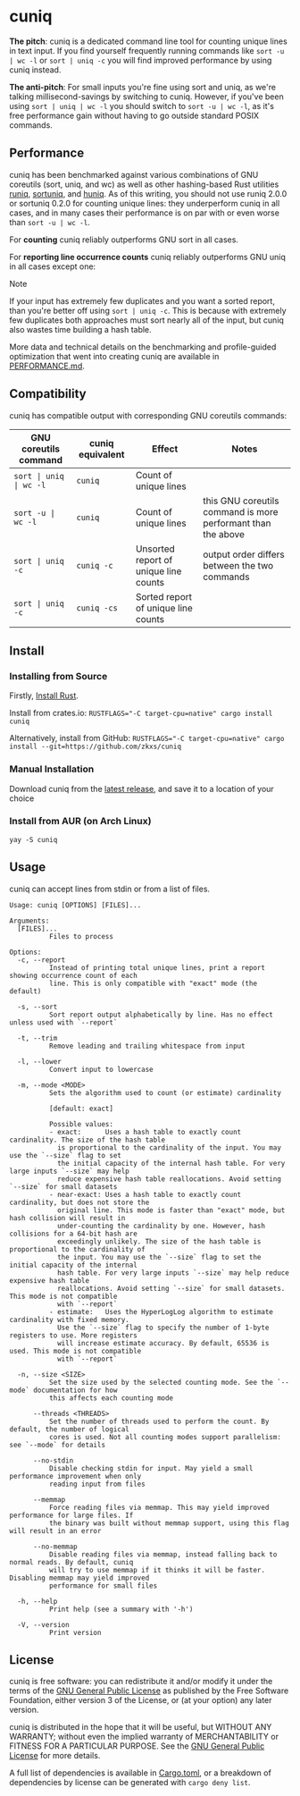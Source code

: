 # cuniq

**The pitch**: cuniq is a dedicated command line tool for counting unique lines in text input. If you find yourself
frequently running commands like `sort -u | wc -l` or `sort | uniq -c` you will find improved performance by using cuniq
instead.

**The anti-pitch**: For small inputs you're fine using sort and uniq, as we're talking millisecond-savings by switching
to cuniq. However, if you've been using `sort | uniq | wc -l` you should switch to `sort -u | wc -l`, as it's free
performance gain without having to go outside standard POSIX commands.

## Performance

cuniq has been benchmarked against various combinations of GNU coreutils (sort, uniq, and wc) as well as other
hashing-based Rust utilities [runiq](https://crates.io/crates/runiq), [sortuniq](https://crates.io/crates/sortuniq),
and [huniq](https://crates.io/crates/huniq).
As of this writing, you should not use runiq 2.0.0 or sortuniq 0.2.0 for counting unique lines: they underperform cuniq
in all cases, and in many cases their performance is on par with or even worse than `sort -u | wc -l`.

For **counting** cuniq reliably outperforms GNU sort in all cases.

For **reporting line occurrence counts** cuniq reliably outperforms GNU uniq in all cases except one:

> [!NOTE]
> If your input has extremely few duplicates and you want a sorted report, than you're better off using `sort | uniq -c`.
> This is because with extremely few duplicates both approaches must sort nearly all of the input, but cuniq also wastes
> time building a hash table.

More data and technical details on the benchmarking and profile-guided optimization that went into creating cuniq are
available in [PERFORMANCE.md](PERFORMANCE.md).

## Compatibility

cuniq has compatible output with corresponding GNU coreutils commands:

| GNU coreutils command   | cuniq equivalent | Effect                                | Notes                                                        |
|-------------------------|------------------|---------------------------------------|--------------------------------------------------------------|
| `sort \| uniq \| wc -l` | `cuniq`          | Count of unique lines                 |                                                              |
| `sort -u \| wc -l`      | `cuniq`          | Count of unique lines                 | this GNU coreutils command is more performant than the above |
| `sort \| uniq -c`       | `cuniq -c`       | Unsorted report of unique line counts | output order differs between the two commands                |
| `sort \| uniq -c`       | `cuniq -cs`      | Sorted report of unique line counts   |                                                              |

## Install

### Installing from Source

Firstly, [Install Rust](https://www.rust-lang.org/tools/install).

Install from crates.io:
`RUSTFLAGS="-C target-cpu=native" cargo install cuniq`

Alternatively, install from GitHub:
`RUSTFLAGS="-C target-cpu=native" cargo install --git=https://github.com/zkxs/cuniq`

### Manual Installation

Download cuniq from the [latest release](https://github.com/zkxs/cuniq/releases/latest), and save it to a location of your choice

### Install from AUR (on Arch Linux)
```
yay -S cuniq
```

## Usage

cuniq can accept lines from stdin or from a list of files.

```
Usage: cuniq [OPTIONS] [FILES]...

Arguments:
  [FILES]...
          Files to process

Options:
  -c, --report
          Instead of printing total unique lines, print a report showing occurrence count of each
          line. This is only compatible with "exact" mode (the default)

  -s, --sort
          Sort report output alphabetically by line. Has no effect unless used with `--report`

  -t, --trim
          Remove leading and trailing whitespace from input

  -l, --lower
          Convert input to lowercase

  -m, --mode <MODE>
          Sets the algorithm used to count (or estimate) cardinality

          [default: exact]

          Possible values:
          - exact:      Uses a hash table to exactly count cardinality. The size of the hash table
            is proportional to the cardinality of the input. You may use the `--size` flag to set
            the initial capacity of the internal hash table. For very large inputs `--size` may help
            reduce expensive hash table reallocations. Avoid setting `--size` for small datasets
          - near-exact: Uses a hash table to exactly count cardinality, but does not store the
            original line. This mode is faster than "exact" mode, but hash collision will result in
            under-counting the cardinality by one. However, hash collisions for a 64-bit hash are
            exceedingly unlikely. The size of the hash table is proportional to the cardinality of
            the input. You may use the `--size` flag to set the initial capacity of the internal
            hash table. For very large inputs `--size` may help reduce expensive hash table
            reallocations. Avoid setting `--size` for small datasets. This mode is not compatible
            with `--report`
          - estimate:   Uses the HyperLogLog algorithm to estimate cardinality with fixed memory.
            Use the `--size` flag to specify the number of 1-byte registers to use. More registers
            will increase estimate accuracy. By default, 65536 is used. This mode is not compatible
            with `--report`

  -n, --size <SIZE>
          Set the size used by the selected counting mode. See the `--mode` documentation for how
          this affects each counting mode

      --threads <THREADS>
          Set the number of threads used to perform the count. By default, the number of logical
          cores is used. Not all counting modes support parallelism: see `--mode` for details

      --no-stdin
          Disable checking stdin for input. May yield a small performance improvement when only
          reading input from files

      --memmap
          Force reading files via memmap. This may yield improved performance for large files. If
          the binary was built without memmap support, using this flag will result in an error

      --no-memmap
          Disable reading files via memmap, instead falling back to normal reads. By default, cuniq
          will try to use memmap if it thinks it will be faster. Disabling memmap may yield improved
          performance for small files

  -h, --help
          Print help (see a summary with '-h')

  -V, --version
          Print version
```

## License

cuniq is free software: you can redistribute it and/or modify it under the terms of the
[GNU General Public License](LICENSE) as published by the Free Software Foundation, either version 3 of the
License, or (at your option) any later version.

cuniq is distributed in the hope that it will be useful, but WITHOUT ANY WARRANTY; without even the implied warranty of
MERCHANTABILITY or FITNESS FOR A PARTICULAR PURPOSE. See the [GNU General Public License](LICENSE) for more
details.

A full list of dependencies is available in [Cargo.toml](cuniq/Cargo.toml), or a breakdown of dependencies by license can be
generated with `cargo deny list`.
